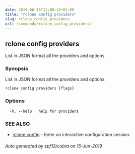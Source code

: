```yaml
---
date: 2019-06-15T12:00:42+01:00
title: "rclone config providers"
slug: rclone_config_providers
url: /commands/rclone_config_providers/
---
```

## rclone config providers

List in JSON format all the providers and options.

### Synopsis

List in JSON format all the providers and options.

```
rclone config providers [flags]
```

### Options

```
  -h, --help   help for providers
```

### SEE ALSO

* [rclone config](/commands/rclone_config/)	 - Enter an interactive configuration session.

###### Auto generated by spf13/cobra on 15-Jun-2019
